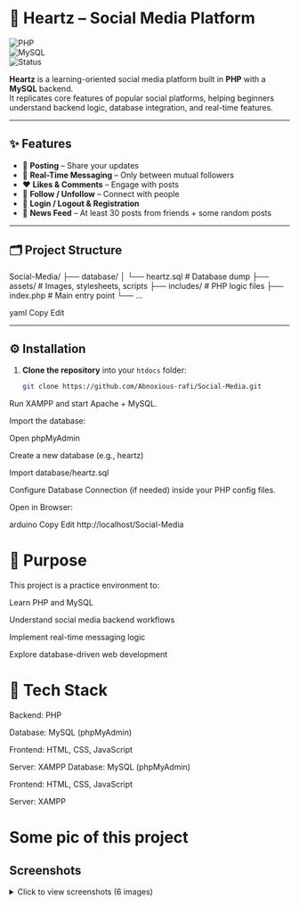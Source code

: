 # 💖 Heartz – Social Media Platform  

![PHP](https://img.shields.io/badge/PHP-777BB4?logo=php&logoColor=white)  
![MySQL](https://img.shields.io/badge/MySQL-005C84?logo=mysql&logoColor=white)  
![Status](https://img.shields.io/badge/Status-Learning%20Project-blue)  

**Heartz** is a learning-oriented social media platform built in **PHP** with a **MySQL** backend.  
It replicates core features of popular social platforms, helping beginners understand backend logic, database integration, and real-time features.  

---

## ✨ Features  

- 📝 **Posting** – Share your updates  
- 💬 **Real-Time Messaging** – Only between mutual followers  
- ❤️ **Likes & Comments** – Engage with posts  
- 👥 **Follow / Unfollow** – Connect with people  
- 🔐 **Login / Logout & Registration**  
- 📜 **News Feed** – At least 30 posts from friends + some random posts  

---

## 🗂 Project Structure  

Social-Media/
├── database/
│ └── heartz.sql # Database dump
├── assets/ # Images, stylesheets, scripts
├── includes/ # PHP logic files
├── index.php # Main entry point
└── ...

yaml
Copy
Edit

---

## ⚙️ Installation  

1. **Clone the repository** into your `htdocs` folder:  
   ```bash
   git clone https://github.com/Abnoxious-rafi/Social-Media.git
Run XAMPP and start Apache + MySQL.

Import the database:

Open phpMyAdmin

Create a new database (e.g., heartz)

Import database/heartz.sql

Configure Database Connection (if needed) inside your PHP config files.

Open in Browser:

arduino
Copy
Edit
http://localhost/Social-Media

# 🎯 Purpose
This project is a practice environment to:

 Learn PHP and MySQL

 Understand social media backend workflows

 Implement real-time messaging logic

 Explore database-driven web development

# 📌 Tech Stack
Backend: PHP

Database: MySQL (phpMyAdmin)

Frontend: HTML, CSS, JavaScript

Server: XAMPP
Database: MySQL (phpMyAdmin)

Frontend: HTML, CSS, JavaScript

Server: XAMPP

# Some pic of this project
## Screenshots

<details>
  <summary>Click to view screenshots (6 images)</summary>

  <p align="center">
    <a href="demo_pic/1.png"><img src="demo_pic/1.png" width="300" alt="1"></a>
    <a href="demo_pic/2.png"><img src="demo_pic/2.png" width="300" alt="2"></a>
    <a href="demo_pic/3.png"><img src="demo_pic/3.png" width="300" alt="3"></a>
    <br>
    <a href="demo_pic/4.png"><img src="demo_pic/4.png" width="300" alt="4"></a>
    <a href="demo_pic/5.png"><img src="demo_pic/5.png" width="300" alt="5"></a>
    <a href="demo_pic/6.png"><img src="demo_pic/6.png" width="300" alt="6"></a>
  </p>

  *Click any image to open full-size.*
</details>


